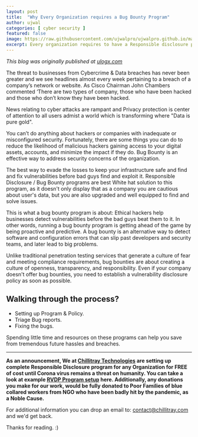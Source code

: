 ```yaml
---
layout: post
title:  "Why Every Organization requires a Bug Bounty Program"
author: ujwal
categories: [ cyber security ]
featured: false
image: https://raw.githubusercontent.com/ujwalpro/ujwalpro.github.io/master/assets/img/blog/bbsetup.png
excerpt: Every organization requires to have a Responsible disclosure program and open security policy to avoid breaches & cyber attacks.
---
```

_This blog was originally published at [ulogx.com](https://ulogx.com)_

The threat to businesses from Cybercrime & Data breaches has never been greater and we see headlines almost every week pertaining to a breach of a company’s network or website. As Cisco Chairman John Chambers commented ‘There are two types of company, those who have been hacked and those who don’t know they have been hacked.

News relating to cyber attacks are rampant and Privacy protection is center of attention to all users admist a world which is transforming where "Data is pure gold".

You can’t do anything about hackers or companies with inadequate or misconfigured security. Fortunately, there are some things you can do to reduce the likelihood of malicious hackers gaining access to your digital assets, accounts, and minimize the impact if they do. Bug Bounty is an effective way to address security concerns of the organization.

The best way to evade the losses to keep your infrastructure safe and find and fix vulnerabilities before bad guys find and exploit it. Responsible Disclosure / Bug Bounty programs are best White hat solution to this program, as it doesn't only display that as a company you are cautious about user's data, but you are also upgraded and well equipped to find and solve issues.

This is what a bug bounty program is about: Ethical hackers help businesses detect vulnerabilities before the bad guys beat them to it. In other words, running a bug bounty program is getting ahead of the game by being proactive and predictive. A bug bounty is an alternative way to detect software and configuration errors that can slip past developers and security teams, and later lead to big problems.

Unlike traditional penetration testing services that generate a culture of fear and meeting compliance requirements, bug bounties are about creating a culture of openness, transparency, and responsibility. Even if your company doesn't offer bug bounties, you need to establish a vulnerability disclosure policy as soon as possible.

## Walking through the process?

* Setting up Program & Policy.
* Triage Bug reports.
* Fixing the bugs.

Spending little time and resources on these programs can help you save from tremendous future hassles and breaches.

***

**As an announcement, We at [Chillitray Technologies](https://chillitray.com) are setting up complete Responsible Disclosure program for any Organization for FREE of cost until Corona virus remains a threat on humanity. You can take a look at example [RVDP Program setup](https://rvdp.chillitray.com) here. Additionally, any donations you make for our work, would be fully donated to Poor Families of blue collared workers from NGO who have been badly hit by the pandemic, as a Noble Cause.**

For additional information you can drop an email to: [contact@chillitray.com](mailto:contact@chillitray.com) and we'd get back.

Thanks for reading. :)